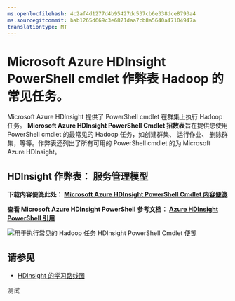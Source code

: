 ```yaml
---
ms.openlocfilehash: 4c2af4d1277d4b95427dc537cb6e338dce8793a4
ms.sourcegitcommit: bab1265d669c3e6871daa7cb8a5640a47104947a
translationtype: MT
---
```

<properties 
    pageTitle="HDInsight Hadoop PowerShell Cmdlet 作弊表 |Microsoft Azure" 
    description="下载 HDInsight Hadoop powershell cmdlet 作弊表可以帮助您执行 Azure HDInsight 标准的 Hadoop 任务。"
    services="hdinsight" 
    documentationCenter="" 
    authors="nitinme" 
    manager="paulettm" 
    editor="cgronlun"/>

<tags 
    ms.service="hdinsight" 
    ms.workload="big-data" 
    ms.tgt_pltfrm="na" 
    ms.devlang="na" 
    ms.topic="article" 
    ms.date="08/07/2015" 
    ms.author="nitinme"/>


# Microsoft Azure HDInsight PowerShell cmdlet 作弊表 Hadoop 的常见任务。

Microsoft Azure HDInsight 提供了 PowerShell cmdlet 在群集上执行 Hadoop 任务。 **Microsoft Azure HDInsight PowerShell Cmdlet 招数表**旨在提供您使用 PowerShell cmdlet 的最常见的 Hadoop 任务，如创建群集、 运行作业、 删除群集，等等。作弊表还列出了所有可用的 PowerShell cmdlet 的为 Microsoft Azure HDInsight。

## HDInsight 作弊表︰ 服务管理模型

**下载内容便笺此处︰ [Microsoft Azure HDInsight PowerShell Cmdlet 内容便笺](http://download.microsoft.com/download/B/7/D/B7DBB509-164D-4343-9894-12D1FB053776/HDI_PowerShell_Cmdlet_CheatSheet.pdf)**

**查看 Microsoft Azure HDInsight PowerShell 参考文档︰ [Azure HDInsight PowerShell 引用](https://msdn.microsoft.com/library/azure/dn858087.aspx)**

![用于执行常见的 Hadoop 任务 HDInsight PowerShell Cmdlet 便笺](./media/hdinsight-hadoop-powershell-cmdlet-cheat-sheet/HDI.PowerShell.Cmdlet.CheatSheet.png)


## 请参见

* [HDInsight 的学习路线图](http://azure.microsoft.com/documentation/learning-paths/hdinsight-self-guided-hadoop-training/)

测试
